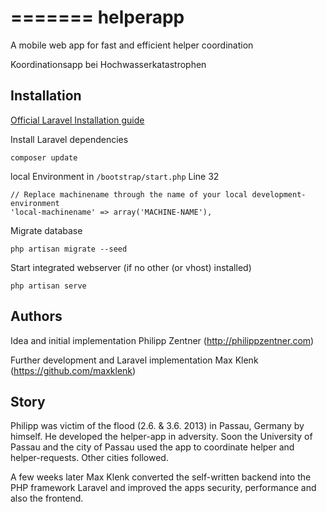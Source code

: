 
=======
helperapp
=========

A mobile web app for fast and efficient helper coordination

Koordinationsapp bei Hochwasserkatastrophen


## Installation

[Official Laravel Installation guide](http://laravel.com/docs/installation)

Install Laravel dependencies

    composer update

local Environment in `/bootstrap/start.php` Line 32

    // Replace machinename through the name of your local development-environment
    'local-machinename' => array('MACHINE-NAME'),
 
Migrate database

    php artisan migrate --seed

Start integrated webserver (if no other (or vhost) installed)

    php artisan serve

## Authors

Idea and initial implementation
Philipp Zentner (http://philippzentner.com)

Further development and Laravel implementation
Max Klenk (https://github.com/maxklenk)

## Story

Philipp was victim of the flood (2.6. & 3.6. 2013) in Passau, Germany by himself.
He developed the helper-app in adversity. Soon the University of Passau and the city of Passau
used the app to coordinate helper and helper-requests.
Other cities followed.

A few weeks later Max Klenk converted the self-written backend into the PHP framework Laravel
and improved the apps security, performance and also the frontend.
